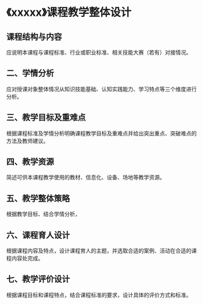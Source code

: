 # 《xxxxx》课程教学整体设计
## 课程结构与内容
应说明本课程与课程标准、行业或职业标准、相关技能大赛（若有）对接情况。
## 二、学情分析
应对授课对象整体情况从知识技能基础、认知实践能力、学习特点等三个维度进行分析。
## 三、教学目标及重难点
根据课程标准及学情分析明确课程教学目标及重难点并给出突出重点、突破难点的方法及教师建议。
## 四、教学资源
简述可供本课程教学使用的教材、信息化、设备、场地等教学资源。
## 五、教学整体策略
根据教学目标、结合学情分析，
## 六、课程育人设计
根据课程内容及特点，设计课程育人的主题，并选取合适的案例、活动在合适的课程内容处完成。
## 七、教学评价设计
根据课程目标和课程特点，结合课程标准的要求，设计具体的评价方式和标准。
